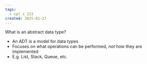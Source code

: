 ```yaml
---
tags:
  - cpt_s_223
created: 2025-01-27
---
```


What is an abstract data type?
- An ADT is a model for data types
- Focuses on what operations can be performed, *not* how they are implemented
- E.g. List, Stack, Queue, etc.